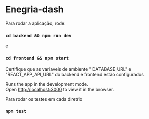 # Enegria-dash

Para rodar a aplicação, rode:

### `cd backend && npm run dev`

e

### `cd frontend && npm start`

Certifique que as variaveis de ambiente " DATABASE_URL" e "REACT_APP_API_URL" do backend e frontend estão configurados

Runs the app in the development mode.\
Open [http://localhost:3000](http://localhost:3000) to view it in the browser.

Para rodar os testes em cada diretŕio

### `npm test`
